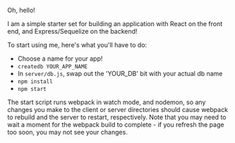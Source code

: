 Oh, hello!

I am a simple starter set for building an application with React on the front end, and Express/Sequelize on the backend!

To start using me, here's what you'll have to do:

* Choose a name for your app!
* `createdb YOUR_APP_NAME`
* In `server/db.js`, swap out the 'YOUR_DB' bit with your actual db name
* `npm install`
* `npm start`

The start script runs webpack in watch mode, and nodemon, so any changes you make to the client or server directories should cause webpack to rebuild and the server to restart, respectively. Note that you may need to wait a moment for the webpack build to complete - if you refresh the page too soon, you may not see your changes.
